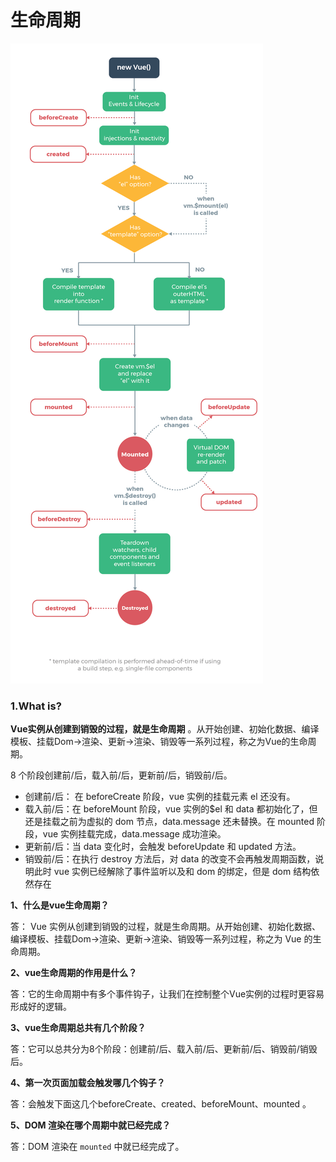 # 生命周期

![](../../gitbook/assets/image%20%285%29.png)

### 1.What is? 

**Vue实例从创建到销毁的过程，就是生命周期** 。从开始创建、初始化数据、编译模板、挂载Dom→渲染、更新→渲染、销毁等一系列过程，称之为Vue的生命周期。



8 个阶段创建前/后，载入前/后，更新前/后，销毁前/后。

* 创建前/后： 在 beforeCreate 阶段，vue 实例的挂载元素 el 还没有。
* 载入前/后：在 beforeMount 阶段，vue 实例的$el 和 data 都初始化了，但还是挂载之前为虚拟的 dom 节点，data.message 还未替换。在 mounted 阶段，vue 实例挂载完成，data.message 成功渲染。
* 更新前/后：当 data 变化时，会触发 beforeUpdate 和 updated 方法。
* 销毁前/后：在执行 destroy 方法后，对 data 的改变不会再触发周期函数，说明此时 vue 实例已经解除了事件监听以及和 dom 的绑定，但是 dom 结构依然存在

**1、什么是vue生命周期？**

答： Vue 实例从创建到销毁的过程，就是生命周期。从开始创建、初始化数据、编译模板、挂载Dom→渲染、更新→渲染、销毁等一系列过程，称之为 Vue 的生命周期。

**2、vue生命周期的作用是什么？**

答：它的生命周期中有多个事件钩子，让我们在控制整个Vue实例的过程时更容易形成好的逻辑。

**3、vue生命周期总共有几个阶段？**

答：它可以总共分为8个阶段：创建前/后、载入前/后、更新前/后、销毁前/销毁后。

**4、第一次页面加载会触发哪几个钩子？**

答：会触发下面这几个beforeCreate、created、beforeMount、mounted 。

**5、DOM 渲染在哪个周期中就已经完成？**

答：DOM 渲染在 `mounted` 中就已经完成了。


